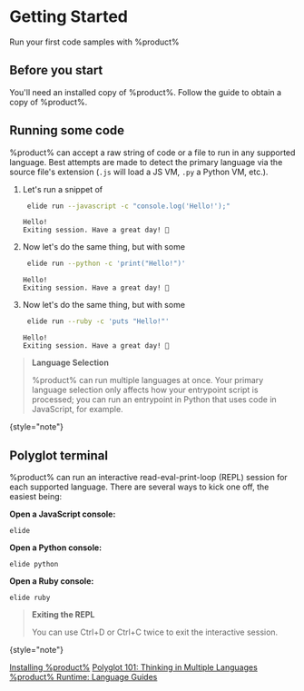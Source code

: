 # Getting Started

Run your first code samples with %product%

## Before you start

You'll need an installed copy of %product%. Follow the [](Installation.md) guide to obtain a copy of
%product%.

## Running some code

%product% can accept a raw string of code or a file to run in any supported language. Best attempts are made to detect
the primary language via the source file's extension (`.js` will load a JS VM, `.py` a Python VM, etc.).

1. Let's run a snippet of [](JavaScript.md)

   ```bash
    elide run --javascript -c "console.log('Hello!');"
   ```
   ```Console
   Hello!
   Exiting session. Have a great day! 👋
   ```

2. Now let's do the same thing, but with some [](Python.md)

   ```bash
    elide run --python -c 'print("Hello!")'
   ```
   ```Console
   Hello!
   Exiting session. Have a great day! 👋
   ```

3. Now let's do the same thing, but with some [](Ruby.md)

   ```bash
    elide run --ruby -c 'puts "Hello!"'
   ```
   ```Console
   Hello!
   Exiting session. Have a great day! 👋
   ```

> **Language Selection**
>
> %product% can run multiple languages at once. Your primary language selection only affects how your entrypoint script
> is processed; you can run an entrypoint in Python that uses code in JavaScript, for example.
>
{style="note"}

## Polyglot terminal

%product% can run an interactive read-eval-print-loop (REPL) session for each supported language. There are several ways
to kick one off, the easiest being:

**Open a JavaScript console:**
```Console
elide
```

**Open a Python console:**
```Console
elide python
```

**Open a Ruby console:**
```Console
elide ruby
```

> **Exiting the REPL**
>
> You can use <shortcut>Ctrl+D</shortcut> or <shortcut>Ctrl+C</shortcut> twice to exit the interactive session.
>
{style="note"}

<seealso>
    <category ref="gettingStarted">
        <a href="Installation.md">Installing %product%</a>
        <a href="Polyglot.md">Polyglot 101: Thinking in Multiple Languages</a>
        <a href="Language-Guides.topic">%product% Runtime: Language Guides</a>
    </category>
</seealso>
